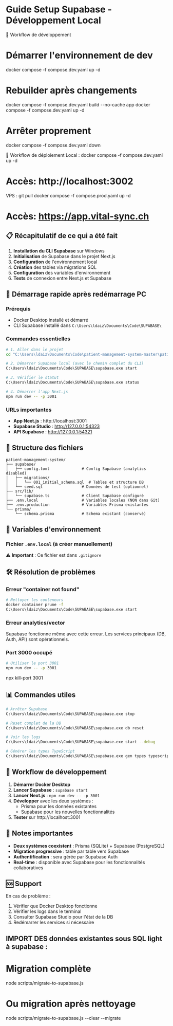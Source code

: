 # Guide Setup Supabase - Développement Local


🔄 Workflow de développement
# Démarrer l'environnement de dev
docker compose -f compose.dev.yaml up -d

# Rebuilder après changements
docker compose -f compose.dev.yaml build --no-cache app
docker compose -f compose.dev.yaml up -d

# Arrêter proprement
docker compose -f compose.dev.yaml down



🔄 Workflow de déploiement
Local :
docker compose -f compose.dev.yaml up -d
# Accès: http://localhost:3002

VPS :
git pull
docker compose -f compose.prod.yaml up -d
# Accès: https://app.vital-sync.ch





## 📋 Récapitulatif de ce qui a été fait

1. **Installation du CLI Supabase** sur Windows
2. **Initialisation** de Supabase dans le projet Next.js
3. **Configuration** de l'environnement local
4. **Création** des tables via migrations SQL
5. **Configuration** des variables d'environnement
6. **Tests** de connexion entre Next.js et Supabase

## 🚀 Démarrage rapide après redémarrage PC

### Prérequis
- Docker Desktop installé et démarré
- CLI Supabase installé dans `C:\Users\ldaiz\Documents\Code\SUPABASE\`

### Commandes essentielles

```bash
# 1. Aller dans le projet
cd "C:\Users\ldaiz\Documents\Code\patient-management-system-master\patient-management-system_DEV\patient-management-system"

# 2. Démarrer Supabase local (avec le chemin complet du CLI)
C:\Users\ldaiz\Documents\Code\SUPABASE\supabase.exe start

# 3. Vérifier le statut
C:\Users\ldaiz\Documents\Code\SUPABASE\supabase.exe status

# 4. Démarrer l'app Next.js
npm run dev -- -p 3001
```

### URLs importantes
- **App Next.js** : http://localhost:3001
- **Supabase Studio** : http://127.0.0.1:54323
- **API Supabase** : http://127.0.0.1:54321

## 📁 Structure des fichiers

```
patient-management-system/
├── supabase/
│   ├── config.toml              # Config Supabase (analytics disabled)
│   ├── migrations/
│   │   └── 001_initial_schema.sql  # Tables et structure DB
│   └── seed.sql                 # Données de test (optionnel)
├── src/lib/
│   └── supabase.ts              # Client Supabase configuré
├── .env.local                   # Variables locales (NON dans Git)
├── .env.production              # Variables Prisma existantes
└── prisma/
    └── schema.prisma            # Schema existant (conservé)
```

## 🔐 Variables d'environnement

### Fichier `.env.local` (à créer manuellement)


⚠️ **Important** : Ce fichier est dans `.gitignore` 

## 🛠️ Résolution de problèmes

### Erreur "container not found"
```bash
# Nettoyer les conteneurs
docker container prune -f
C:\Users\ldaiz\Documents\Code\SUPABASE\supabase.exe start
```

### Erreur analytics/vector
Supabase fonctionne même avec cette erreur. Les services principaux (DB, Auth, API) sont opérationnels.

### Port 3000 occupé
```bash
# Utiliser le port 3001
npm run dev -- -p 3001
```


npx kill-port 3001

## 📊 Commandes utiles

```bash
# Arrêter Supabase
C:\Users\ldaiz\Documents\Code\SUPABASE\supabase.exe stop

# Reset complet de la DB
C:\Users\ldaiz\Documents\Code\SUPABASE\supabase.exe db reset

# Voir les logs
C:\Users\ldaiz\Documents\Code\SUPABASE\supabase.exe start --debug

# Générer les types TypeScript
C:\Users\ldaiz\Documents\Code\SUPABASE\supabase.exe gen types typescript --local > types/supabase.ts
```

## 🔄 Workflow de développement

1. **Démarrer Docker Desktop**
2. **Lancer Supabase** : `supabase start`
3. **Lancer Next.js** : `npm run dev -- -p 3001`
4. **Développer** avec les deux systèmes :
   - Prisma pour les données existantes
   - Supabase pour les nouvelles fonctionnalités
5. **Tester** sur http://localhost:3001

## 📝 Notes importantes

- **Deux systèmes coexistent** : Prisma (SQLite) + Supabase (PostgreSQL)
- **Migration progressive** : table par table vers Supabase
- **Authentification** : sera gérée par Supabase Auth
- **Real-time** : disponible avec Supabase pour les fonctionnalités collaboratives

## 🆘 Support

En cas de problème :
1. Vérifier que Docker Desktop fonctionne
2. Vérifier les logs dans le terminal
3. Consulter Supabase Studio pour l'état de la DB
4. Redémarrer les services si nécessaire


## IMPORT DES données existantes sous SQL light à supabase : 

# Migration complète
node scripts/migrate-to-supabase.js

# Ou migration après nettoyage
node scripts/migrate-to-supabase.js --clear --migrate

